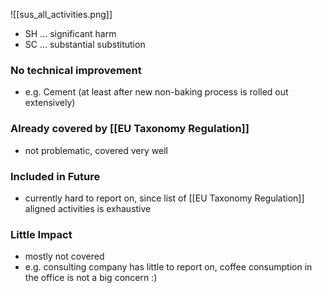 ![[sus_all_activities.png]]

- SH ... significant harm
- SC ... substantial substitution

### No technical improvement
- e.g. Cement (at least after new non-baking process is rolled out extensively)

### Already covered by [[EU Taxonomy Regulation]]
- not problematic, covered very well

### Included in Future
- currently hard to report on, since list of [[EU Taxonomy Regulation]] aligned activities is exhaustive

### Little Impact
- mostly not covered
- e.g. consulting company has little to report on, coffee consumption in the office is not a big concern :)